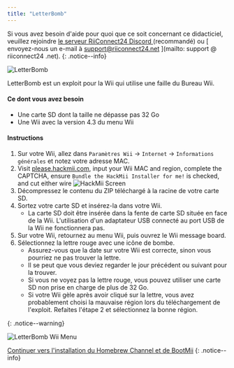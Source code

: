 ```yaml
---
title: "LetterBomb"
---
```


Si vous avez besoin d'aide pour quoi que ce soit concernant ce didacticiel, veuillez rejoindre [ le serveur RiiConnect24 Discord ](https://discord.gg/rc24) (recommandé) ou \[ envoyez-nous un e-mail à support@riiconnect24.net \](mailto: support @ riiconnect24 .net).
{: .notice--info}

![LetterBomb](/images/letterbomb.png)

LetterBomb est un exploit pour la Wii qui utilise une faille du Bureau Wii.

#### Ce dont vous avez besoin
- Une carte SD dont la taille ne dépasse pas 32 Go
- Une Wii avec la version 4.3 du menu Wii

#### Instructions


1. Sur votre Wii, allez dans `Paramètres Wii` -> `Internet` -> `Informations générales` et notez votre adresse MAC.
1. Visit [please.hackmii.com](https://please.hackmii.com), input your Wii MAC and region, complete the CAPTCHA, ensure `Bundle the HackMii Installer for me!` is checked, and cut either wire ![HackMii Screen](/images/Wii/LetterBomb-PC.png)
1. Décompressez le contenu du ZIP téléchargé à la racine de votre carte SD.
1. Sortez votre carte SD et insérez-la dans votre Wii.
   - La carte SD doit être insérée dans la fente de carte SD située en face de la Wii. L'utilisation d'un adaptateur USB connecté au port USB de la Wii ne fonctionnera pas.
1. Sur votre Wii, retournez au menu Wii, puis ouvrez le Wii message board.
1. Sélectionnez la lettre rouge avec une icône de bombe.
   - Assurez-vous que la date sur votre Wii est correcte, sinon vous pourriez ne pas trouver la lettre.
   - Il se peut que vous deviez regarder le jour précédent ou suivant pour la trouver.
   - Si vous ne voyez pas la lettre rouge, vous pouvez utiliser une carte SD non prise en charge de plus de 32 Go.
   - Si votre Wii gèle après avoir cliqué sur la lettre, vous avez probablement choisi la mauvaise région lors du téléchargement de l'exploit. Refaites l'étape 2 et sélectionnez la bonne région.


{: .notice--warning}


![LetterBomb Wii Menu](/images/Wii/LetterBomb-Wii.png)

[Continuer vers l'installation du Homebrew Channel et de BootMii](hbc)
{: .notice--info}
